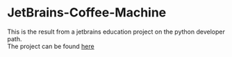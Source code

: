 # JetBrains-Coffee-Machine
This is the result from a jetbrains education project on the python developer path. <br>
The project can be found [here](https://hyperskill.org/projects/68?track=2)